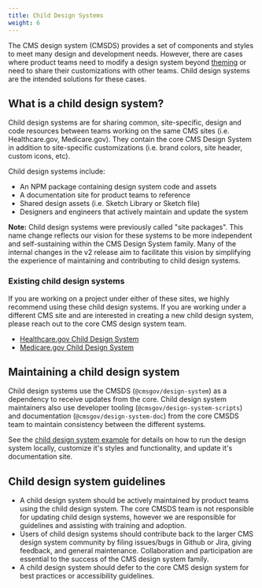 ```yaml
---
title: Child Design Systems
weight: 6
---
```


The CMS design system (CMSDS) provides a set of components and styles to meet many design and development needs. However, there are cases where product teams need to modify a design system beyond [theming]({{root}}/startup/theming/) or need to share their customizations with other teams. Child design systems are the intended solutions for these cases.

## What is a child design system?

Child design systems are for sharing common, site-specific, design and code resources between teams working on the same CMS sites (i.e. Healthcare.gov, Medicare.gov). They contain the core CMS Design System in addition to site-specific customizations (i.e. brand colors, site header, custom icons, etc).

Child design systems include:

- An NPM package containing design system code and assets
- A documentation site for product teams to reference
- Shared design assets (i.e. Sketch Library or Sketch file)
- Designers and engineers that actively maintain and update the system

**Note:** Child design systems were previously called "site packages". This name change reflects our vision for these systems to be more independent and self-sustaining within the CMS Design System family. Many of the internal changes in the v2 release aim to facilitate this vision by simplifying the experience of maintaining and contributing to child design systems.

### Existing child design systems

If you are working on a project under either of these sites, we highly recommend using these child design systems. If you are working under a different CMS site and are interested in creating a new child design system, please reach out to the core CMS design system team.

- [Healthcare.gov Child Design System](https://github.cms.gov/CMS-WDS/ds-healthcare-gov)
- [Medicare.gov Child Design System](https://github.cms.gov/MedicareGov/ds-site-package)

## Maintaining a child design system

Child design systems use the CMSDS (`@cmsgov/design-system`) as a dependency to receive updates from the core. Child design system maintainers also use developer tooling (`@cmsgov/design-system-scripts`) and documentation (`@cmsgov/design-system-doc`) from the core CMSDS team to maintain consistency between the different systems.

See the [child design system example](https://github.com/CMSgov/design-system/tree/master/examples/child-design-system) for details on how to run the design system locally, customize it's styles and functionality, and update it's documentation site.

## Child design system guidelines

- A child design system should be actively maintained by product teams using the child design system. The core CMSDS team is not responsible for updating child design systems, however we are responsible for guidelines and assisting with training and adoption.
- Users of child design systems should contribute back to the larger CMS design system community by filing issues/bugs in Github or Jira, giving feedback, and general maintenance. Collaboration and participation are essential to the success of the CMS design system family.
- A child design system should defer to the core CMS design system for best practices or accessibility guidelines.
